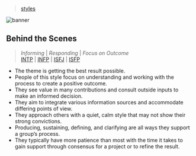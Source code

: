 > [styles](./)

![banner](/mbti/photos/banner.png)

## Behind the Scenes

> _Informing_ \| _Responding_ \| _Focus on Outcome_  
> [INTP](/mbti/types/intp) \|
> [INFP](/mbti/types/infp) \|
> [ISFJ](/mbti/types/isfj) \|
> [ISFP](/mbti/types/isfp)

* The theme is getting the best result possible.
* People of this style focus on understanding and working with the process to create a positive outcome.
* They see value in many contributions and consult outside inputs to make an informed decision.
* They aim to integrate various information sources and accommodate differing points of view.
* They approach others with a quiet, calm style that may not show their strong convictions.
* Producing, sustaining, defining, and clarifying are all ways they support a group’s process.
* They typically have more patience than most with the time it takes to gain support through consensus for a project or to refine the result.
